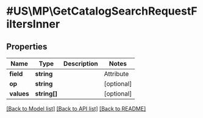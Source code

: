# #US\MP\GetCatalogSearchRequestFiltersInner

## Properties

Name | Type | Description | Notes
------------ | ------------- | ------------- | -------------
**field** | **string** | | Attribute | Description | Data Type | --- | ----------- | ------- | num_reviews | The reviewed times for Items | string | | customerRating | Customer rating | string | | lifecycleStatus | The lifecycle status of an item describes where the item listing is in the overall lifecycle | string | | publishedStatus | The published status of an item describes where the item is in the submission process | string | | unpublishedReasons | It outlines the reason for an item when unpublished | string | | inventoryStatus | It indicates whether the product is in stock or not | string | | price | Price of the Item | string | | fulfillmentType | Fulfillment information | string | | [optional]
**op** | **string** |  | [optional]
**values** | **string[]** |  | [optional]


[[Back to Model list]](../) [[Back to API list]](../../Api/US/MP) [[Back to README]](../../README.md)
